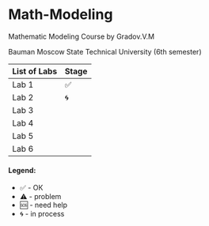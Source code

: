 # Math-Modeling

Mathematic Modeling Course by Gradov.V.M

  Bauman Moscow State Technical University (6th semester)


|List of Labs| Stage|
|------------|-------|
|Lab 1|✅|
|Lab 2|🌀	|
|Lab 3| |
|Lab 4|	|
|Lab 5|	|
|Lab 6| |


#### Legend:
+ ✅ - ОК
+ ⚠️ - problem
+ 🆘 - need help
+ 🌀 - in process
